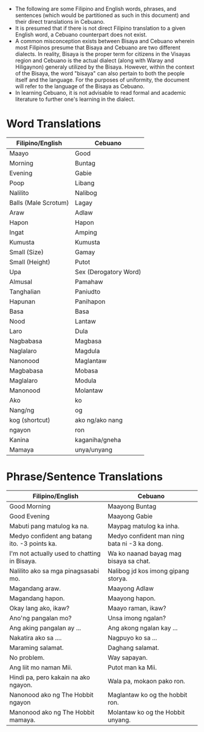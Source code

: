- The following are some Filipino and English words, phrases, and sentences (which would be partitioned as such in this document) and their direct translations in Cebuano.
- It is presumed that if there is not direct Filipino translation to a given English word, a Cebuano counterpart does not exist.
- A common misconception exists between Bisaya and Cebuano wherein most Filipinos presume that Bisaya and Cebuano are two different dialects. In reality, Bisaya is the proper term for citizens in the Visayas region and Cebuano is the actual dialect (along with Waray and Hiligaynon) generaly utilized by the Bisaya. However, within the context of the Bisaya, the word "bisaya" can also pertain to both the people itself and the language. For the purposes of uniformity, the document will refer to the language of the Bisaya as Cebuano.
- In learning Cebuano, it is not advisable to read formal and academic literature to further one's learning in the dialect. 

# Word Translations

| Filipino/English     | Cebuano               |
| -------------------- | --------------------- |
| Maayo                | Good                  |
| Morning              | Buntag                |
| Evening              | Gabie                 |
| Poop                 | Libang                |
| Nalilito             | Nalibog               |
| Balls (Male Scrotum) | Lagay                 |
| Araw                 | Adlaw                 |
| Hapon                | Hapon                 |
| Ingat                | Amping                |
| Kumusta              | Kumusta               |
| Small (Size)         | Gamay                 |
| Small (Height)       | Putot                 |
| Upa                  | Sex (Derogatory Word) |
| Almusal              | Pamahaw               |
| Tanghalian           | Paniudto              |
| Hapunan              | Panihapon             |
| Basa                 | Basa                  |
| Nood                 | Lantaw                |
| Laro                 | Dula                  |
| Nagbabasa            | Magbasa               |
| Naglalaro            | Magdula               |
| Nanonood             | Maglantaw             |
| Magbabasa            | Mobasa                |
| Maglalaro            | Modula                |
| Manonood             | Molantaw              |
| Ako                  | ko                    |
| Nang/ng              | og                    |
| kog (shortcut)       | ako ng/ako nang       |
| ngayon               | ron                   |
| Kanina               | kaganiha/gneha        |
| Mamaya               | unya/unyang           |

# Phrase/Sentence Translations

| Filipino/English                              | Cebuano                                      |
| --------------------------------------------- | -------------------------------------------- |
| Good Morning                                  | Maayong Buntag                               |
| Good Evening                                  | Maayong Gabie                                |
| Mabuti pang matulog ka na.                    | Maypag matulog ka inha.                      |
| Medyo confident ang batang ito. -3 points ka. | Medyo confident man ning bata ni -3 ka dong. |
| I'm not actually used to chatting in Bisaya.  | Wa ko naanad bayag mag bisaya sa chat.       |
| Nalilito ako sa mga pinagsasabi mo.           | Nalibog jd kos imong gipang storya.          |
| Magandang araw.                               | Maayong Adlaw                                |
| Magandang hapon.                              | Maayong hapon.                               |
| Okay lang ako, ikaw?                          | Maayo raman, ikaw?                           |
| Ano'ng pangalan mo?                           | Unsa imong ngalan?                           |
| Ang aking pangalan ay ...                     | Ang akong ngalan kay ...                     |
| Nakatira ako sa ....                          | Nagpuyo ko sa ...                            |
| Maraming salamat.                             | Daghang salamat.                             |
| No problem.                                   | Way sapayan.                                 |
| Ang liit mo naman Mii.                        | Putot man ka Mii.                            |
| Hindi pa, pero kakain na ako ngayon.          | Wala pa, mokaon pako ron.                    |
| Nanonood ako ng The Hobbit ngayon             | Maglantaw ko og the hobbit ron.              |
| Manonood ako ng The Hobbit mamaya.            | Molantaw ko og the Hobbit unyang.            |
